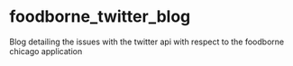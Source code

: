 # foodborne_twitter_blog
Blog detailing the issues with the twitter api with respect to the foodborne chicago application
